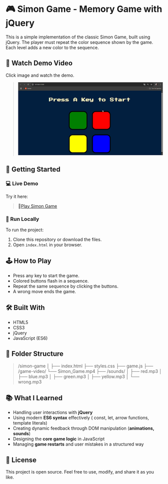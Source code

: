# 🎮 Simon Game - Memory Game with jQuery
This is a simple implementation of the classic Simon Game, built using jQuery. The player must repeat the color sequence shown by the game. Each level adds a new color to the sequence.

## 🎥 Watch Demo Video

Click image and watch the demo.

> [![](/game-video/simon_game.png)](/game-video/Simon_Game.mp4)

## 🚀 Getting Started

### 💻 Live Demo

Try it here:
> 🔗[Play Simon Game]()

### 🔧 Run Locally
To run the project:

1. Clone this repository or download the files.
2. Open `index.html` in your browser.

## 🕹️ How to Play
- Press any key to start the game.
- Colored buttons flash in a sequence.
- Repeat the same sequence by clicking the buttons.
- A wrong move ends the game. 

## 🛠️ Built With
- HTML5
- CSS3
- jQuery
- JavaScript (ES6)

## 📂 Folder Structure

> /simon-game
│
├── index.html
├── styles.css
├── game.js
├── /game-video/
    └── Simon_Game.mp4
├── /sounds/
│   ├── red.mp3
│   ├── blue.mp3
│   ├── green.mp3
│   ├── yellow.mp3
│   └── wrong.mp3

## 📚 What I Learned

- Handling user interactions with **jQuery**
- Using modern **ES6 syntax** effectively ( const, let, arrow functions, template literals)
- Creating dynamic feedback through DOM manipulation (**animations, sounds**)
- Designing the **core game logic** in JavaScript 
- Managing **game restarts** and user mistakes in a structured way

## 📜 License

This project is open source. Feel free to use, modify, and share it as you like.